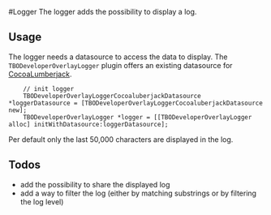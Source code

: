 #Logger
The logger adds the possibility to display a log.

## Usage
The logger needs a datasource to access the data to display. The `TBODeveloperOverlayLogger` plugin offers an existing datasource for [CocoaLumberjack](https://github.com/CocoaLumberjack).

```
    // init logger
    TBODeveloperOverlayLoggerCocoaluberjackDatasource *loggerDatasource = [TBODeveloperOverlayLoggerCocoaluberjackDatasource new];
    TBODeveloperOverlayLogger *logger = [[TBODeveloperOverlayLogger alloc] initWithDatasource:loggerDatasource];
```

Per default only the last 50,000 characters are displayed in the log.

## Todos

* add the possibility to share the displayed log
* add a way to filter the log (either by matching substrings or by filtering the log level)
